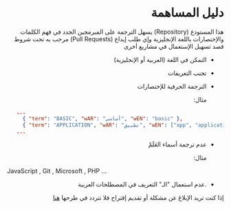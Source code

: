 <div dir="rtl">

# دليل المساهمة
هذا المستودع (Repository) يسهل الترجمة على المبرمجين الجدد في فهم الكلمات والإختصارات باللغة الإنجليزية 
وإي طلب إيداع (Pull Requests) مرحب به تحت شروط قصد تسهيل الإستعمال في مشاريع أخرى
  
  - التمكن في اللغة (العربية أو الإنجليزية)
  - تجنب التعريفات
  -  الترجمة الحرفية للإختصارات
    
      مثال: 
 <div dir="ltr">

 ```json
    ...
      { "term": "BASIC", "wAR": "أساسي", "wEN": "basic" },
      { "term": "APPLICATION", "wAR": "تطبيق", "wEN": ["app", "application"] },
    ...

```
 <div dir="rtl">      

  - عدم ترجمة أسماء العَلَمْ
      
      مثال: 
</div>
<div dir="ltr">
          JavaScript , Git , Microsoft , PHP ...
</div>

<div dir="rtl">
  
  - .عدم استعمال "الـ" التعريف في المصطلحات العربية

</div>
<div dir="rtl">
إذا كنت تريد الإبلاغ عن مشكلة أو تقديم إقتراح فلا تتردد في طرحها <a href="https://github.com/InterstellarClub/i18n/issues/new"> هنا</a>

</div>
